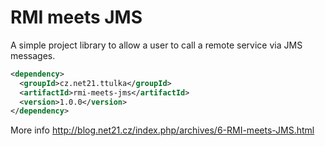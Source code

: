 RMI meets JMS
======

A simple project library to allow a user to call a remote service via JMS messages.
   
```xml
<dependency>
  <groupId>cz.net21.ttulka</groupId>
  <artifactId>rmi-meets-jms</artifactId>
  <version>1.0.0</version>
</dependency>
```

More info http://blog.net21.cz/index.php/archives/6-RMI-meets-JMS.html
